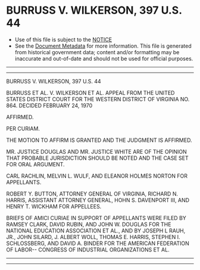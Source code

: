 ---
---

# BURRUSS V. WILKERSON, 397 U.S. 44

* Use of this file is subject to the [NOTICE](https://github.com/publicdocs/notice/blob/master/NOTICE)
* See the [Document Metadata](../../../) for more information.
  This file is generated from historical government data; content and/or formatting may be inaccurate and out-of-date and should not be used for official purposes.

----------
----------

BURRUSS V. WILKERSON, 397 U.S. 44

BURRUSS ET AL. V. WILKERSON ET AL. APPEAL FROM THE UNITED STATES DISTRICT COURT FOR THE WESTERN DISTRICT OF VIRGINIA NO. 864.  DECIDED FEBRUARY 24, 1970

AFFIRMED.

PER CURIAM.

THE MOTION TO AFFIRM IS GRANTED AND THE JUDGMENT IS AFFIRMED.

MR. JUSTICE DOUGLAS AND MR. JUSTICE WHITE ARE OF THE OPINION THAT PROBABLE JURISDICTION SHOULD BE NOTED AND THE CASE SET FOR ORAL ARGUMENT.

CARL RACHLIN, MELVIN L. WULF, AND ELEANOR HOLMES NORTON FOR APPELLANTS.

ROBERT Y. BUTTON, ATTORNEY GENERAL OF VIRGINIA, RICHARD N. HARRIS, ASSISTANT ATTORNEY GENERAL, HOHN S. DAVENPORT III, AND HENRY T. WICKHAM FOR APPELLEES.

BRIEFS OF AMICI CURIAE IN SUPPORT OF APPELLANTS WERE FILED BY RAMSEY CLARK, DAVID RUBIN, AND JOHN W. DOUGLAS FOR THE NATIONAL EDUCATION ASSOCIATION ET AL., AND BY JOSEPH L RAUH, JR., JOHN SILARD, J. ALBERT WOLL, THOMAS E. HARRIS, STEPHEN I. SCHLOSSBERG, AND DAVID A. BINDER FOR THE AMERICAN FEDERATION OF LABOR-- CONGRESS OF INDUSTRIAL ORGANIZATIONS ET AL.


----------
----------

